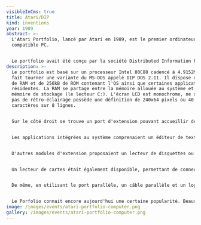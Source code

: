 ```yaml
---
visibleInCms: true
title: Atari/DIP
kind: inventions
year: 1989
abstract: >-
  L'Atari Portfolio, lancé par Atari en 1989, est le premier ordinateur portable
  compatible PC.


  Le portfolio avait été conçu par la société Distributed Information Processing (DIP), basée à Guildford, Surrey au Royaume-Uni. Le fondateur de DIP était Ian Cullimore, qui avait préalablement travaillé sur le design des premiers modèles de la marque Psion.
description: >-
  Le portfolio est basé sur un processeur Intel 80C88 cadencé à 4.9152MHz et
  fait tourner une variante du MS-DOS appelé DIP DOS 2.11. Il dispose de 128kB
  de RAM et de 256kB de ROM contenant l'OS ainsi que certaines applications
  résidentes. La RAM se partage entre la mémoire allouée au système et une
  mémoire de stockage (le lecteur C:). L'écran LCD est monochrome, ne dispose
  pas de rétro-éclairage possède une définition de 240x64 pixels ou 40
  caractères sur 8 lignes.


  Sur le côté droit se trouve un port d'extension pouvant accueillir des modules contenant un port parallèle, un port série un modem ou une interface MIDI. Un port d'extension mémoire est également présent. Ce port d'extension utilise un système de cartes non compatible avec le standard PC-Card, qui n'existait pas encore. Il était initialement possible de se procurer des cartes d'extension de mémoire de 32, 64, ou 128 kB. Plus tard, des modules de 4 Mb furent commercialisés. Les données de ces cartes mémoires étaient protégées par une batterie dont la durée de vie était d'environ 2 ans.


  Les applications intégrées au système comprenaient un éditeur de texte, un tableur compatible avec Lotus 1-2-3, un annuaire et un agenda. Les cartes d'extensions contenaient des applications comme des jeux d'échecs, gestionnaires de fichiers et autres. La plupart des applications-texte basées sur MS-DOS étaient compatibles avec le Portfolio à condition de ne pas accéder directement au hardware et de ne pas outrepasser les faibles capacités mémoire de la machine.


  D'autres modules d'extension proposaient un lecteur de disquettes ou une extension de mémoire de 256 kB pouvant être partitionnée en plusieurs lecteurs. Un connecteur de type "pass through" était également présent, permettant d'uprgader théoriquement le stockage interne jusqu'à 1 MB.


  Un lecteur de cartes était également disponible, permettant de connecter le Portfolio à un PC afin que ce dernier puisse accéder aux cartes d'extension du Portfolio. Le kit comportait une carte ISA, un câble propriétaire, le lecteur de carte ainsi qu'un logiciel distribué sur disquettes.


  De même, en utilisant le port parallèle, un câble parallèle et un logiciel fourni (basé sur DOS) il était possible de transférer des fichiers depuis et vers un PC.


  Le Porfolio connait encore aujourd'hui une certaine popularité. Beaucoup de gens l'affectionnent pour sa simplicité et son dépouillement. De plus, beaucoup de modifications ont été proposées pour le Portfolio, et notamment un accessoire permettant d'ajouter un rétro-éclairage à l'écran ou bien un convertisseur de cartes Porfolio - CompactFlash.
image: /images/events/atari-portfolio-computer.png
gallery: /images/events/atari-portfolio-computer.png
---
```

